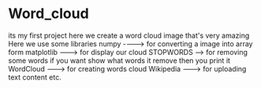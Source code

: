 # Word_cloud
its my first project here we create a word cloud image that's very amazing 
Here we use some libraries 
numpy ----> for converting a image into array form
matplotlib ---> for display our cloud
STOPWORDS --> for removing some words if you want show what words it remove then you print it 
WordCloud ---> for creating words cloud
Wikipedia ---> for uploading text content
etc.
